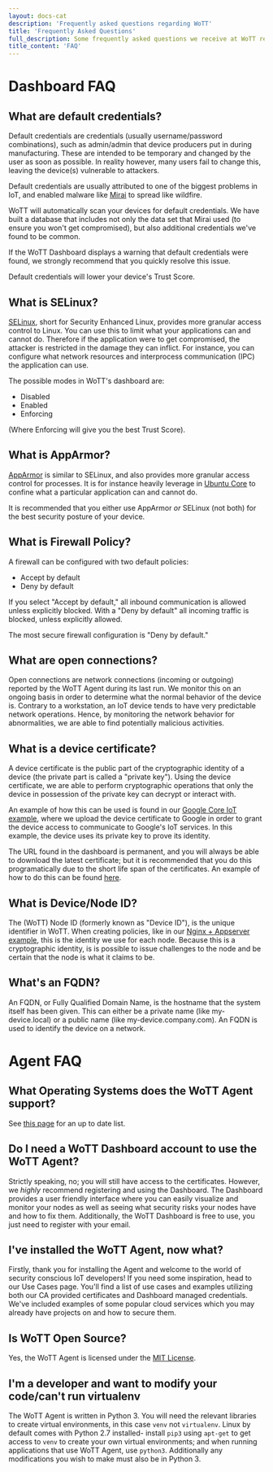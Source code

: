 ```yaml
---
layout: docs-cat
description: 'Frequently asked questions regarding WoTT'
title: 'Frequently Asked Questions'
full_description: Some frequently asked questions we receive at WoTT regarding our Agent and services, we hope you find the answer to your questions here but please refer to our support thread if you are in need of more assistance.
title_content: 'FAQ'
---
```


# Dashboard FAQ

## What are default credentials? <a name="default-credentials"></a>
Default credentials are credentials (usually username/password combinations), such as admin/admin that device producers put in during manufacturing. These are intended to be temporary and changed by the user as soon as possible. In reality however, many users fail to change this, leaving the device(s) vulnerable to attackers.

Default credentials are usually attributed to one of the biggest problems in IoT, and enabled malware like [Mirai](https://en.wikipedia.org/wiki/Mirai_(malware)) to spread like wildfire.

WoTT will automatically scan your devices for default credentials. We have built a database that includes not only the data set that Mirai used (to ensure you won't get compromised), but also additional credentials we've found to be common.

If the WoTT Dashboard displays a warning that default credentials were found, we strongly recommend that you quickly resolve this issue.

Default credentials will lower your device's Trust Score.

## What is SELinux? <a name="selinux"></a>
[SELinux](https://selinuxproject.org/page/Main_Page), short for Security Enhanced Linux, provides more granular access control to Linux. You can use this to limit what your applications can and cannot do. Therefore if the application were to get compromised, the attacker is restricted in the damage they can inflict. For instance, you can configure what network resources and interprocess communication (IPC) the application can use.

The possible modes in WoTT's dashboard are:

 * Disabled
 * Enabled
 * Enforcing

(Where Enforcing will give you the best Trust Score).

## What is AppArmor? <a name="apparmor"></a>
[AppArmor](https://wiki.ubuntu.com/AppArmor) is similar to SELinux, and also provides more granular access control for processes. It is for instance heavily leverage in [Ubuntu Core](https://ubuntu.com/core) to confine what a particular application can and cannot do.

It is recommended that you either use AppArmor *or* SELinux (not both) for the best security posture of your device.

## What is Firewall Policy? <a name="firewall-policy"></a>
A firewall can be configured with two default policies:

 * Accept by default
 * Deny by default

If you select "Accept by default," all inbound communication is allowed unless explicitly blocked. With a "Deny by default" all incoming traffic is blocked, unless explicitly allowed.

The most secure firewall configuration is "Deny by default."

## What are open connections? <a name="open-connections"></a>
Open connections are network connections (incoming or outgoing) reported by the WoTT Agent during its last run. We monitor this on an ongoing basis in order to determine what the normal behavior of the device is. Contrary to a workstation, an IoT device tends to have very predictable network operations. Hence, by monitoring the network behavior for abnormalities, we are able to find potentially malicious activities.

## What is a device certificate? <a name="device-certificate"></a>
A device certificate is the public part of the cryptographic identity of a device (the private part is called a "private key"). Using the device certificate, we are able to perform cryptographic operations that only the device in possession of the private key can decrypt or interact with.

An example of how this can be used is found in our [Google Core IoT example]({{site.url}}/tutorials/2019/06/14/google-core-iot), where we upload the device certificate to Google in order to grant the device access to communicate to Google's IoT services. In this example, the device uses its private key to prove its identity.

The URL found in the dashboard is permanent, and you will always be able to download the latest certificate; but it is recommended that you do this programatically due to the short life span of the certificates. An example of how to do this can be found [here](https://github.com/WoTTsecurity/google-core-iot).

## What is Device/Node ID? <a name="device-id"></a>
The (WoTT) Node ID (formerly known as "Device ID"), is the unique identifier in WoTT. When creating policies, like in our [Nginx + Appserver example]({{site.url}}/blog/tutorials/2019/07/15/mtls-with-nginx), this is the identity we use for each node. Because this is a cryptographic identity, is is possible to issue challenges to the node and be certain that the node is what it claims to be.

## What's an FQDN? <a name="fqdn"></a>
An FQDN, or Fully Qualified Domain Name, is the hostname that the system itself has been given. This can either be a private name (like my-device.local) or a public name (like my-device.company.com). An FQDN is used to identify the device on a network.


# Agent FAQ

## What Operating Systems does the WoTT Agent support? <a name="wott-operating-system"></a>
See [this page](https://github.com/WoTTsecurity/agent#supported-operating-systems) for an up to date list.

## Do I need a WoTT Dashboard account to use the WoTT Agent? <a name="do-i-need-dashboard"></a>
Strictly speaking, no; you will still have access to the certificates. However, we *highly* recommend registering and using the Dashboard. The Dashboard provides a user friendly interface where you can easily visualize and monitor your nodes as well as seeing what security risks your nodes have and how to fix them. Additionally, the WoTT Dashboard is free to use, you just need to register with your email.

## I've installed the WoTT Agent, now what? <a name="steps-after-installation"></a>
Firstly, thank you for installing the Agent and welcome to the world of security conscious IoT developers! If you need some inspiration, head to our Use Cases page. You'll find a list of use cases and examples utilizing both our CA provided certificates and Dashboard managed credentials. We've included examples of some popular cloud services which you may already have projects on and how to secure them.

## Is WoTT Open Source? <a name="wott-open-source"></a>

Yes, the WoTT Agent is licensed under the [MIT License](https://opensource.org/licenses/MIT).

## I'm a developer and want to modify your code/can't run virtualenv <a name="developing-for-wott-language)"></a>

The WoTT Agent is written in Python 3. You will need the relevant libraries to create virtual environments, in this case `venv` not `virtualenv`. Linux by default comes with Python 2.7 installed- install `pip3` using `apt-get` to get access to `venv` to create your own virtual environments; and when running applications that use WoTT Agent, use `python3`. Additionally any modifications you wish to make must also be in Python 3.
